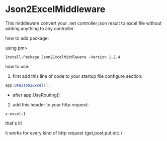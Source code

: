 # Json2ExcelMiddleware

This middleware convert your .net controller json result to excel file without adding anything to any controller

how to add package:

using pm>

```
Install-Package Json2ExcelMiddleware -Version 1.2.4
```

how to use: 

1) first add this line of code to your startup file configure section:

```c#
app.UseJson2Excel();
```
* after app.UseRouting()

2) add this header to your http request:

```
x-excel:1
```

that's it!

it works for every kind of http request (get,post,put,etc.)
